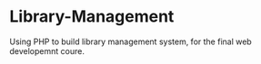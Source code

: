 # Library-Management
Using PHP to build library management system, for the final web developemnt coure.
